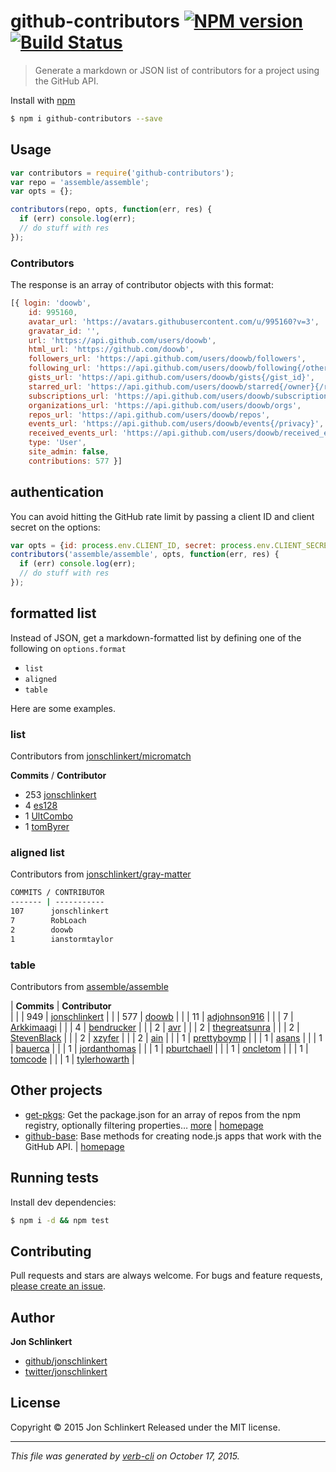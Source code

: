 # github-contributors [![NPM version](https://badge.fury.io/js/github-contributors.svg)](http://badge.fury.io/js/github-contributors)  [![Build Status](https://travis-ci.org/jonschlinkert/github-contributors.svg)](https://travis-ci.org/jonschlinkert/github-contributors)

> Generate a markdown or JSON list of contributors for a project using the GitHub API.

Install with [npm](https://www.npmjs.com/)

```sh
$ npm i github-contributors --save
```

## Usage

```js
var contributors = require('github-contributors');
var repo = 'assemble/assemble';
var opts = {};

contributors(repo, opts, function(err, res) {
  if (err) console.log(err);
  // do stuff with res
});
```

### Contributors

The response is an array of contributor objects with this format:

```js
[{ login: 'doowb',
    id: 995160,
    avatar_url: 'https://avatars.githubusercontent.com/u/995160?v=3',
    gravatar_id: '',
    url: 'https://api.github.com/users/doowb',
    html_url: 'https://github.com/doowb',
    followers_url: 'https://api.github.com/users/doowb/followers',
    following_url: 'https://api.github.com/users/doowb/following{/other_user}',
    gists_url: 'https://api.github.com/users/doowb/gists{/gist_id}',
    starred_url: 'https://api.github.com/users/doowb/starred{/owner}{/repo}',
    subscriptions_url: 'https://api.github.com/users/doowb/subscriptions',
    organizations_url: 'https://api.github.com/users/doowb/orgs',
    repos_url: 'https://api.github.com/users/doowb/repos',
    events_url: 'https://api.github.com/users/doowb/events{/privacy}',
    received_events_url: 'https://api.github.com/users/doowb/received_events',
    type: 'User',
    site_admin: false,
    contributions: 577 }]
```

## authentication

You can avoid hitting the GitHub rate limit by passing a client ID and client secret on the options:

```js
var opts = {id: process.env.CLIENT_ID, secret: process.env.CLIENT_SECRET};
contributors('assemble/assemble', opts, function(err, res) {
  if (err) console.log(err);
  // do stuff with res
});
```

## formatted list

Instead of JSON, get a markdown-formatted list by defining one of the following on `options.format`

* `list`
* `aligned`
* `table`

Here are some examples.

### list

Contributors from [jonschlinkert/micromatch](https://github.com/jonschlinkert/micromatch)

**Commits** / **Contributor**

* 253 [jonschlinkert](https://github.com/jonschlinkert)
* 4   [es128](https://github.com/es128)
* 1   [UltCombo](https://github.com/UltCombo)
* 1   [tomByrer](https://github.com/tomByrer)

### aligned list

Contributors from [jonschlinkert/gray-matter](https://github.com/jonschlinkert/gray-matter)

```bash
COMMITS / CONTRIBUTOR
------- | -----------
107      jonschlinkert
7        RobLoach
2        doowb
1        ianstormtaylor
```

### table

Contributors from [assemble/assemble](https://github.com/assemble/assemble)

| **Commits** | **Contributor**<br/> | 
|  | 949 | [jonschlinkert](https://github.com/jonschlinkert) |
|  | 577 | [doowb](https://github.com/doowb) |
|  | 11 | [adjohnson916](https://github.com/adjohnson916) |
|  | 7 | [Arkkimaagi](https://github.com/Arkkimaagi) |
|  | 4 | [bendrucker](https://github.com/bendrucker) |
|  | 2 | [avr](https://github.com/avr) |
|  | 2 | [thegreatsunra](https://github.com/thegreatsunra) |
|  | 2 | [StevenBlack](https://github.com/StevenBlack) |
|  | 2 | [xzyfer](https://github.com/xzyfer) |
|  | 2 | [ain](https://github.com/ain) |
|  | 1 | [prettyboymp](https://github.com/prettyboymp) |
|  | 1 | [asans](https://github.com/asans) |
|  | 1 | [bauerca](https://github.com/bauerca) |
|  | 1 | [jordanthomas](https://github.com/jordanthomas) |
|  | 1 | [pburtchaell](https://github.com/pburtchaell) |
|  | 1 | [oncletom](https://github.com/oncletom) |
|  | 1 | [tomcode](https://github.com/tomcode) |
|  | 1 | [tylerhowarth](https://github.com/tylerhowarth) |

## Other projects

* [get-pkgs](https://www.npmjs.com/package/get-pkgs): Get the package.json for an array of repos from the npm registry, optionally filtering properties… [more](https://www.npmjs.com/package/get-pkgs) | [homepage](https://github.com/jonschlinkert/get-pkgs)
* [github-base](https://www.npmjs.com/package/github-base): Base methods for creating node.js apps that work with the GitHub API. | [homepage](https://github.com/jonschlinkert/github-base)

## Running tests

Install dev dependencies:

```sh
$ npm i -d && npm test
```

## Contributing

Pull requests and stars are always welcome. For bugs and feature requests, [please create an issue](https://github.com/jonschlinkert/github-contributors/issues/new).

## Author

**Jon Schlinkert**

+ [github/jonschlinkert](https://github.com/jonschlinkert)
+ [twitter/jonschlinkert](http://twitter.com/jonschlinkert)

## License

Copyright © 2015 Jon Schlinkert
Released under the MIT license.

***

_This file was generated by [verb-cli](https://github.com/assemble/verb-cli) on October 17, 2015._